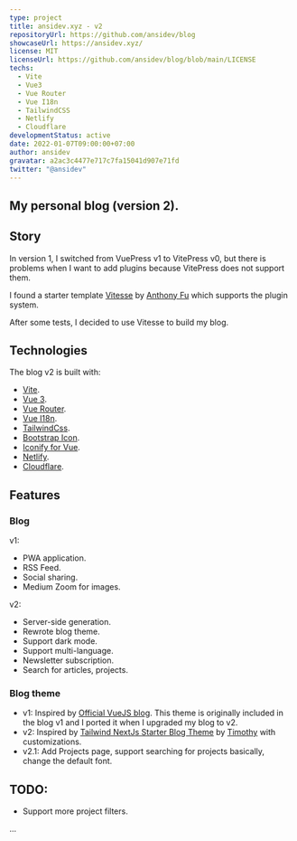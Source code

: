 ```yaml
---
type: project
title: ansidev.xyz - v2
repositoryUrl: https://github.com/ansidev/blog
showcaseUrl: https://ansidev.xyz/
license: MIT
licenseUrl: https://github.com/ansidev/blog/blob/main/LICENSE
techs:
  - Vite
  - Vue3
  - Vue Router
  - Vue I18n
  - TailwindCSS
  - Netlify
  - Cloudflare
developmentStatus: active
date: 2022-01-07T09:00:00+07:00
author: ansidev
gravatar: a2ac3c4477e717c7fa15041d907e71fd
twitter: "@ansidev"
---
```


My personal blog (version 2).
---

## Story

In version 1, I switched from VuePress v1 to VitePress v0, but there is problems when I want to add plugins because VitePress does not support them.

I found a starter template [Vitesse](https://github.com/antfu/vitesse) by [Anthony Fu](https://github.com/antfu) which supports the plugin system.

After some tests, I decided to use Vitesse to build my blog.

## Technologies

The blog v2 is built with:

- [Vite](https://vitejs.dev).
- [Vue 3](https://vuejs.org).
- [Vue Router](https://router.vuejs.org).
- [Vue I18n](https://vue-i18n.intlify.dev/).
- [TailwindCss](https://tailwindcss.com/).
- [Bootstrap Icon](https://icons.getbootstrap.com/).
- [Iconify for Vue](https://docs.iconify.design/icon-components/vue/).
- [Netlify](https://netlify.com).
- [Cloudflare](https://cloudflare.com).

## Features

### Blog

v1:

- PWA application.
- RSS Feed.
- Social sharing.
- Medium Zoom for images.

v2:
- Server-side generation.
- Rewrote blog theme.
- Support dark mode.
- Support multi-language.
- Newsletter subscription.
- Search for articles, projects.

### Blog theme
- v1: Inspired by [Official VueJS blog](https://github.com/vuejs/blog). This theme is originally included in the blog v1 and I ported it when I upgraded my blog to v2.
- v2: Inspired by [Tailwind NextJs Starter Blog Theme](https://github.com/timlrx/tailwind-nextjs-starter-blog) by [Timothy](https://github.com/timlrx) with customizations.
- v2.1: Add Projects page, support searching for projects basically, change the default font.

## TODO:

- Support more project filters.

...
